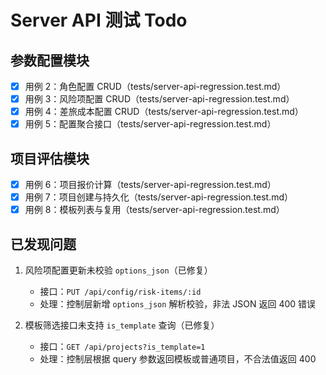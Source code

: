# Server API 测试 Todo

## 参数配置模块

- [x] 用例 2：角色配置 CRUD（tests/server-api-regression.test.md）
- [x] 用例 3：风险项配置 CRUD（tests/server-api-regression.test.md）
- [x] 用例 4：差旅成本配置 CRUD（tests/server-api-regression.test.md）
- [x] 用例 5：配置聚合接口（tests/server-api-regression.test.md）

## 项目评估模块

- [x] 用例 6：项目报价计算（tests/server-api-regression.test.md）
- [x] 用例 7：项目创建与持久化（tests/server-api-regression.test.md）
- [x] 用例 8：模板列表与复用（tests/server-api-regression.test.md）

## 已发现问题

1. 风险项配置更新未校验 `options_json`（已修复）
	- 接口：`PUT /api/config/risk-items/:id`
	- 处理：控制层新增 `options_json` 解析校验，非法 JSON 返回 400 错误

2. 模板筛选接口未支持 `is_template` 查询（已修复）
	- 接口：`GET /api/projects?is_template=1`
	- 处理：控制层根据 query 参数返回模板或普通项目，不合法值返回 400
